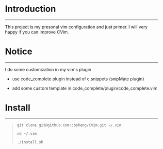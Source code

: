 # Introduction
--------------
This project is my presonal vim configuration and just primer. I will very happy if you can improve CVim.


# Notice
--------
I do some customization in my vim's plugin

* use code_complete plugin instead of c.snippets (snipMate plugin)

* add some custom template in code_complete/plugin/code_complete.vim 


# Install
---------

>     git clone git@github.com:cbsheng/CVim.git ~/.vim
>
>     cd ~/.vim
>
>     ./install.sh

